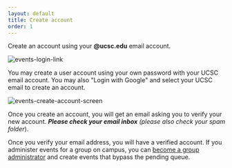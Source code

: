 ```yaml
---
layout: default
title: Create account
order: 1
---
```


Create an account using your **@ucsc.edu** email account.

![events-login-link](https://user-images.githubusercontent.com/1000543/221927507-b822298e-b9d8-4354-a45f-da0fee6da67f.png)

You may create a user account using your own password with your UCSC email account. You may also "Login with Google" and select your UCSC email to create an account.

![events-create-account-screen](https://user-images.githubusercontent.com/1000543/221927726-750575da-1355-41e7-851c-fec49374ff2e.png)

Once you create an account, you will get an email asking you to verify your new account. _**Please check your email inbox** (please also check your spam folder_).

Once you verify your email address, you will have a verified account. If you administer events for a group on campus, you can [become a group administrator](become-group-admin.md) and create events that bypass the pending queue.

